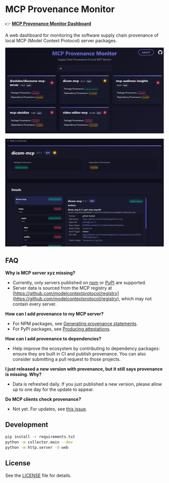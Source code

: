 # MCP Provenance Monitor

👉 **[MCP Provenance Monitor Dashboard](https://letmaik.github.io/mcp-provenance-monitor)**  

A web dashboard for monitoring the software supply chain provenance of local MCP (Model Context Protocol) server packages.

[![Screenshot of start page](screenshots/index.jpg)](https://letmaik.github.io/mcp-provenance-monitor)

[![Screenshot of detail page](screenshots/detail.jpg)](https://letmaik.github.io/mcp-provenance-monitor)

## FAQ

**Why is MCP server xyz missing?**
- Currently, only servers published on [npm](https://www.npmjs.com/) or [PyPI](https://pypi.org/) are supported.
- Server data is sourced from the MCP registry at [https://github.com/modelcontextprotocol/registry](https://github.com/modelcontextprotocol/registry), which may not contain every server.

**How can I add provenance to my MCP server?**
- For NPM packages, see [Generating provenance statements](https://docs.github.com/en/actions/security-guides/supply-chain-security#generating-provenance-statements).
- For PyPI packages, see [Producing attestations](https://docs.pypi.org/trusted-publishers/attestations/).

**How can I add provenance to dependencies?**
- Help improve the ecosystem by contributing to dependency packages: ensure they are built in CI and publish provenance. You can also consider submitting a pull request to those projects.

**I just released a new version with provenance, but it still says provenance is missing. Why?**
- Data is refreshed daily. If you just published a new version, please allow up to one day for the update to appear.

**Do MCP clients check provenance?**
- Not yet. For updates, see [this issue](https://github.com/modelcontextprotocol/modelcontextprotocol/issues/526).

## Development

```sh
pip install -r requirements.txt
python -m collector.main --dev
python -m http.server -d web
```

## License

See the [LICENSE](LICENSE) file for details.
